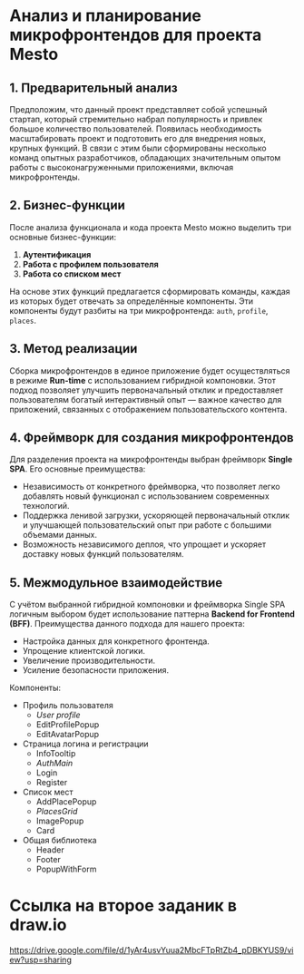 # Анализ и планирование микрофронтендов для проекта Mesto

## 1. Предварительный анализ
Предположим, что данный проект представляет собой успешный стартап, который стремительно набрал популярность и привлек большое количество пользователей. Появилась необходимость масштабировать проект и подготовить его для внедрения новых, крупных функций. В связи с этим были сформированы несколько команд опытных разработчиков, обладающих значительным опытом работы с высоконагруженными приложениями, включая микрофронтенды.

## 2. Бизнес-функции
После анализа функционала и кода проекта Mesto можно выделить три основные бизнес-функции:
1. **Аутентификация**
2. **Работа с профилем пользователя**
3. **Работа со списком мест**

На основе этих функций предлагается сформировать команды, каждая из которых будет отвечать за определённые компоненты. Эти компоненты будут разбиты на три микрофронтенда: `auth`, `profile`, `places`.

## 3. Метод реализации
Сборка микрофронтендов в единое приложение будет осуществляться в режиме **Run-time** с использованием гибридной компоновки. Этот подход позволяет улучшить первоначальный отклик и предоставляет пользователям богатый интерактивный опыт — важное качество для приложений, связанных с отображением пользовательского контента.

## 4. Фреймворк для создания микрофронтендов
Для разделения проекта на микрофронтенды выбран фреймворк **Single SPA**. Его основные преимущества:
- Независимость от конкретного фреймворка, что позволяет легко добавлять новый функционал с использованием современных технологий.
- Поддержка ленивой загрузки, ускоряющей первоначальный отклик и улучшающей пользовательский опыт при работе с большими объемами данных.
- Возможность независимого деплоя, что упрощает и ускоряет доставку новых функций пользователям.

## 5. Межмодульное взаимодействие
С учётом выбранной гибридной компоновки и фреймворка Single SPA логичным выбором будет использование паттерна **Backend for Frontend (BFF)**. Преимущества данного подхода для нашего проекта:
- Настройка данных для конкретного фронтенда.
- Упрощение клиентской логики.
- Увеличение производительности.
- Усиление безопасности приложения.


Компоненты:
- Профиль пользователя
    - *User profile*
    - EditProfilePopup
    - EditAvatarPopup
- Страница логина и регистрации
    - InfoTooltip
    - *AuthMain*
    - Login
    - Register
- Список мест
    - AddPlacePopup
    - *PlacesGrid*
    - ImagePopup
    - Card
- Общая библиотека
    - Header
    - Footer
    - PopupWithForm

# Ссылка на второе заданик в draw.io
https://drive.google.com/file/d/1yAr4usvYuua2MbcFTpRtZb4_pDBKYUS9/view?usp=sharing